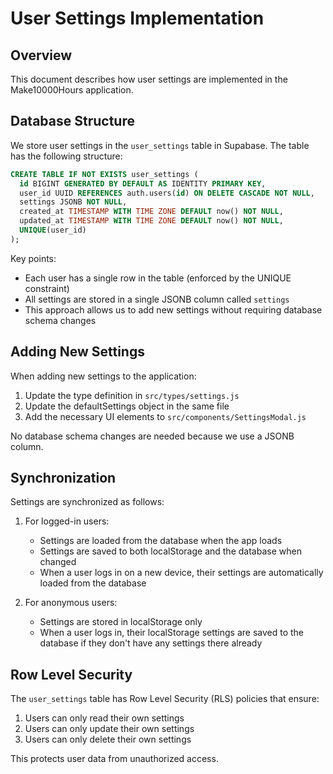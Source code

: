 # User Settings Implementation

## Overview

This document describes how user settings are implemented in the Make10000Hours application.

## Database Structure

We store user settings in the `user_settings` table in Supabase. The table has the following structure:

```sql
CREATE TABLE IF NOT EXISTS user_settings (
  id BIGINT GENERATED BY DEFAULT AS IDENTITY PRIMARY KEY,
  user_id UUID REFERENCES auth.users(id) ON DELETE CASCADE NOT NULL,
  settings JSONB NOT NULL,
  created_at TIMESTAMP WITH TIME ZONE DEFAULT now() NOT NULL,
  updated_at TIMESTAMP WITH TIME ZONE DEFAULT now() NOT NULL,
  UNIQUE(user_id)
);
```

Key points:
- Each user has a single row in the table (enforced by the UNIQUE constraint)
- All settings are stored in a single JSONB column called `settings`
- This approach allows us to add new settings without requiring database schema changes

## Adding New Settings

When adding new settings to the application:

1. Update the type definition in `src/types/settings.js`
2. Update the defaultSettings object in the same file
3. Add the necessary UI elements to `src/components/SettingsModal.js`

No database schema changes are needed because we use a JSONB column.

## Synchronization

Settings are synchronized as follows:

1. For logged-in users:
   - Settings are loaded from the database when the app loads
   - Settings are saved to both localStorage and the database when changed
   - When a user logs in on a new device, their settings are automatically loaded from the database

2. For anonymous users:
   - Settings are stored in localStorage only
   - When a user logs in, their localStorage settings are saved to the database if they don't have any settings there already

## Row Level Security

The `user_settings` table has Row Level Security (RLS) policies that ensure:

1. Users can only read their own settings
2. Users can only update their own settings
3. Users can only delete their own settings

This protects user data from unauthorized access. 